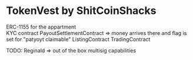 # TokenVest by ShitCoinShacks

ERC-1155 for the appartment    
KYC contract 
PayoutSettlementContract => money arrives there and flag is set for "patyoyt claimable"
ListingContract
TradingContract


TODO: Reginald => out of the box multisig capabilities

